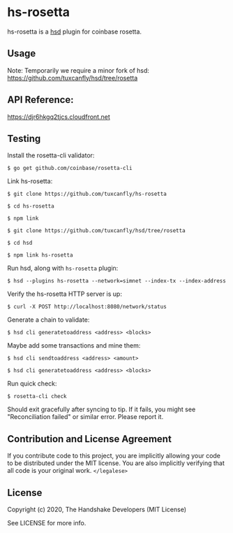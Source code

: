# hs-rosetta

hs-rosetta is a [hsd][hsd] plugin for coinbase rosetta.

## Usage

Note: Temporarily we require a minor fork of hsd: https://github.com/tuxcanfly/hsd/tree/rosetta

## API Reference:

https://djr6hkgq2tjcs.cloudfront.net

## Testing

Install the rosetta-cli validator:

    $ go get github.com/coinbase/rosetta-cli

Link hs-rosetta:

    $ git clone https://github.com/tuxcanfly/hs-rosetta

    $ cd hs-rosetta

    $ npm link

    $ git clone https://github.com/tuxcanfly/hsd/tree/rosetta

    $ cd hsd

    $ npm link hs-rosetta

Run hsd, along with `hs-rosetta` plugin:

    $ hsd --plugins hs-rosetta --network=simnet --index-tx --index-address

Verify the hs-rosetta HTTP server is up:

    $ curl -X POST http://localhost:8080/network/status

Generate a chain to validate:

    $ hsd cli generatetoaddress <address> <blocks>

Maybe add some transactions and mine them:

    $ hsd cli sendtoaddress <address> <amount>

    $ hsd cli generatetoaddress <address> <blocks>

Run quick check:

    $ rosetta-cli check

Should exit gracefully after syncing to tip. If it fails, you might see
"Reconciliation failed" or similar error. Please report it.

## Contribution and License Agreement

If you contribute code to this project, you are implicitly allowing your code
to be distributed under the MIT license. You are also implicitly verifying that
all code is your original work. `</legalese>`

## License

Copyright (c) 2020, The Handshake Developers (MIT License)

See LICENSE for more info.

[hsd]: https://github.com/handshake-org/hsd
